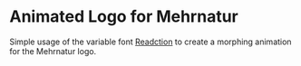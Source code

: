 # Animated Logo for Mehrnatur

Simple usage of the variable font [Readction](https://www.redaction.us/) to create a morphing animation for the Mehrnatur logo. 